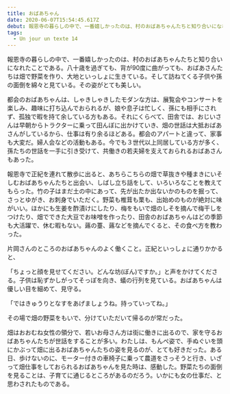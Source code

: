 ```yaml
---
title: おばあちゃん
date: 2020-06-07T15:54:45.617Z
debut: 報恩寺の暮らしの中で、一番嬉しかったのは、村のおばあちゃんたちと知り合いになれたことである。八十歳を過ぎても、背が90度に曲がっても、おばあさんたちは畑で野菜を作り、大地といっしょに生きている。そして訪ねてくる子供や孫の面倒を綿々と見ている。その姿がとても美しい。
tags:
  - Un jour un texte 14
---
```

報恩寺の暮らしの中で、一番嬉しかったのは、村のおばあちゃんたちと知り合いになれたことである。八十歳を過ぎても、背が90度に曲がっても、おばあさんたちは畑で野菜を作り、大地といっしょに生きている。そして訪ねてくる子供や孫の面倒を綿々と見ている。その姿がとても美しい。

都会のおばあちゃんは、しゃきしゃきしたモダンな方は、展覧会やコンサートを楽しみ、趣味に打ち込んでおられるが、娘や息子は忙しく、孫にも相手にされず、孤独で暇を持て余している方もある。それにくらべて、田舎では、おじいさんは早朝からトラクターに乗って田んぼに出かけていき、畑の世話は大抵おばあさんがしているから、仕事は有り余るほどある。都会のアパートと違って、家事も大変だ。婦人会などの活動もある。今でも３世代以上同居している方が多く、孫たちの世話を一手に引き受けて、共働きの若夫婦を支えておられるおばあさんもあった。

報恩寺で正紀を連れて散歩に出ると、あちらこちらの畑で草抜きや種まきにいそしむおばあちゃんたちと出会い、しばし立ち話をして、いろいろなことを教えてもらった。竹の子はまだ土の中にあって、先が出たか出ないかのものを掘って、さっとゆがき、お刺身でいただく。野菜も椎茸も栗も、出始めのものが絶対に味がいい。ほかにも生姜を酢漬けにしたり、梅をもいで畑のしそを摘んで梅干しをつけたり、畑でできた大豆でお味噌を作ったり、田舎のおばあちゃんはどの季節も大活躍で、休む暇もない。蕗の薹、蕗などを摘んでくると、その食べ方を教わった。

片岡さんのところのおばあちゃんのよく働くこと。正紀といっしょに通りかかると、

「ちょっと顔を見せてください。どんな坊(ぼん)ですか。」と声をかけてくださる。子供は恥ずかしがってそっぽを向き、蟻の行列を見ている。おばあちゃんは優しい目を細めて、見守る。

「ではきゅうりとなすをあげましょうね。持っていってね。」

その場で畑の野菜をもいで、分けていただいて帰るのが常だった。

畑はおおむね女性の領分で、若いお母さん方は街に働きに出るので、家を守るおばあちゃんたちが世話をすることが多い。わたしは、もんぺ姿で、手ぬぐいを頭にかぶって畑に出るおばあちゃんたちの姿を見るのが、とても好きだった。ある日、歩けないのに、モーター付きの車椅子に乗って農道をさっそうと行き、いざって畑仕事をしておられるおばあちゃんを見た時は、感動した。野菜たちの面倒を見ることは、子育てに通じるところがあるのだろう。いかにも女の仕事だ、と思わされたものである。